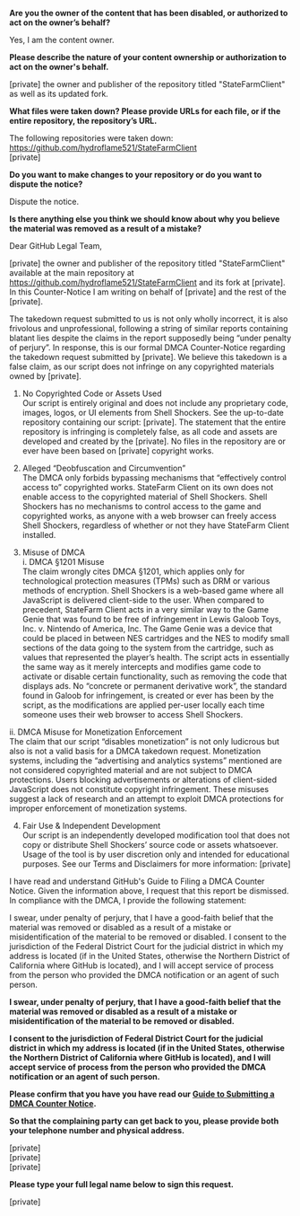 **Are you the owner of the content that has been disabled, or authorized to act on the owner’s behalf?**

Yes, I am the content owner.

**Please describe the nature of your content ownership or authorization to act on the owner's behalf.**

[private] the owner and publisher of the repository titled "StateFarmClient" as well as its updated fork.

**What files were taken down? Please provide URLs for each file, or if the entire repository, the repository’s URL.**

The following repositories were taken down:  
https://github.com/hydroflame521/StateFarmClient  
[private]

**Do you want to make changes to your repository or do you want to dispute the notice?**

Dispute the notice.

**Is there anything else you think we should know about why you believe the material was removed as a result of a mistake?**

Dear GitHub Legal Team,

[private] the owner and publisher of the repository titled "StateFarmClient" available at the main repository at https://github.com/hydroflame521/StateFarmClient and its fork at [private]. In this Counter-Notice I am writing on behalf of [private] and the rest of the [private].

The takedown request submitted to us is not only wholly incorrect, it is also frivolous and unprofessional, following a string of similar reports containing blatant lies despite the claims in the report supposedly being “under penalty of perjury”. In response, this is our formal DMCA Counter-Notice regarding the takedown request submitted by [private]. We believe this takedown is a false claim, as our script does not infringe on any copyrighted materials owned by [private].

1. No Copyrighted Code or Assets Used  
Our script is entirely original and does not include any proprietary code, images, logos, or UI elements from Shell Shockers. See the up-to-date repository containing our script: [private]. The statement that the entire repository is infringing is completely false, as all code and assets are developed and created by the [private]. No files in the repository are or ever have been based on [private] copyright works.

2. Alleged “Deobfuscation and Circumvention”  
The DMCA only forbids bypassing mechanisms that “effectively control access to” copyrighted works. StateFarm Client on its own does not enable access to the copyrighted material of Shell Shockers. Shell Shockers has no mechanisms to control access to the game and copyrighted works, as anyone with a web browser can freely access Shell Shockers, regardless of whether or not they have StateFarm Client installed.

3. Misuse of DMCA  
i. DMCA §1201 Misuse  
The claim wrongly cites DMCA §1201, which applies only for technological protection measures (TPMs) such as DRM or various methods of encryption. Shell Shockers is a web-based game where all JavaScript is delivered client-side to the user. When compared to precedent, StateFarm Client acts in a very similar way to the Game Genie that was found to be free of infringement in Lewis Galoob Toys, Inc. v. Nintendo of America, Inc. The Game Genie was a device that could be placed in between NES cartridges and the NES to modify small sections of the data going to the system from the cartridge, such as values that represented the player’s health. The script acts in essentially the same way as it merely intercepts and modifies game code to activate or disable certain functionality, such as removing the code that displays ads. No “concrete or permanent derivative work”, the standard found in Galoob for infringement, is created or ever has been by the script, as the modifications are applied per-user locally each time someone uses their web browser to access Shell Shockers.

ii. DMCA Misuse for Monetization Enforcement  
The claim that our script “disables monetization” is not only ludicrous but also is not a valid basis for a DMCA takedown request. Monetization systems, including the “advertising and analytics systems” mentioned are not considered copyrighted material and are not subject to DMCA protections. Users blocking advertisements or alterations of client-sided JavaScript does not constitute copyright infringement. These misuses suggest a lack of research and an attempt to exploit DMCA protections for improper enforcement of monetization systems.

4. Fair Use & Independent Development  
Our script is an independently developed modification tool that does not copy or distribute Shell Shockers’ source code or assets whatsoever. Usage of the tool is by user discretion only and intended for educational purposes. See our Terms and Disclaimers for more information:  [private]

I have read and understand GitHub's Guide to Filing a DMCA Counter Notice. Given the information above, I request that this report be dismissed. In compliance with the DMCA, I provide the following statement:

I swear, under penalty of perjury, that I have a good-faith belief that the material was removed or disabled as a result of a mistake or misidentification of the material to be removed or disabled. I consent to the jurisdiction of the Federal District Court for the judicial district in which my address is located (if in the United States, otherwise the Northern District of California where GitHub is located), and I will accept service of process from the person who provided the DMCA notification or an agent of such person.

**I swear, under penalty of perjury, that I have a good-faith belief that the material was removed or disabled as a result of a mistake or misidentification of the material to be removed or disabled.**

**I consent to the jurisdiction of Federal District Court for the judicial district in which my address is located (if in the United States, otherwise the Northern District of California where GitHub is located), and I will accept service of process from the person who provided the DMCA notification or an agent of such person.**

**Please confirm that you have you have read our <a href="https://docs.github.com/articles/guide-to-submitting-a-dmca-counter-notice">Guide to Submitting a DMCA Counter Notice</a>.**

**So that the complaining party can get back to you, please provide both your telephone number and physical address.**

[private]  
[private]  
[private]  

**Please type your full legal name below to sign this request.**

[private]  
